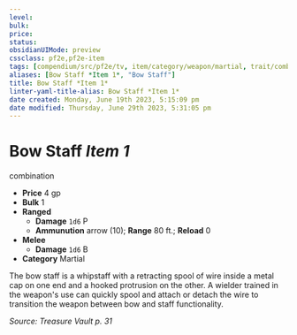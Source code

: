 ```yaml
---
level:
bulk:
price:
status:
obsidianUIMode: preview
cssclass: pf2e,pf2e-item
tags: [compendium/src/pf2e/tv, item/category/weapon/martial, trait/combination, trait/deadly-d8, trait/finesse, trait/monk, trait/parry, trait/sweep]
aliases: [Bow Staff *Item 1*, "Bow Staff"]
title: Bow Staff *Item 1*
linter-yaml-title-alias: Bow Staff *Item 1*
date created: Monday, June 19th 2023, 5:15:09 pm
date modified: Thursday, June 29th 2023, 5:31:05 pm
---
```


# Bow Staff *Item 1*

combination  

- **Price** 4 gp
- **Bulk** 1
- **Ranged**  
  - **Damage** `1d6` P
  - **Ammunution** arrow (10); **Range** 80 ft.; **Reload** 0
- **Melee**  
  - **Damage** `1d6` B
- **Category** Martial

The bow staff is a whipstaff with a retracting spool of wire inside a metal cap on one end and a hooked protrusion on the other. A wielder trained in the weapon's use can quickly spool and attach or detach the wire to transition the weapon between bow and staff functionality.

*Source: Treasure Vault p. 31*
